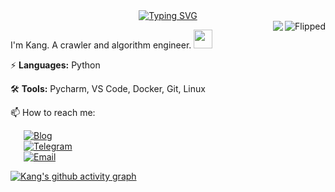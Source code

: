 <div align="center"><a href="https://git.io/typing-svg"><img src="https://readme-typing-svg.demolab.com?font=Fira+Code&pause=1000&width=435&lines=Do+something+interesting%EF%BC%81" alt="Typing SVG" /></a></div>
<img align="right" src="https://sayuri.coderkang.eu.org/get/@Flipped?theme=rule34" alt="Flipped" />

<a href="https://github.com/flipped-1121?tab=repositories">
  <img align="right" src="https://github-readme-stats.vercel.app/api?username=flipped-1121&show_icons=true&hide_border=true" />
</a>


I'm Kang. A crawler and algorithm engineer. <img src="https://emojis.slackmojis.com/emojis/images/1531849430/4246/blob-sunglasses.gif?1531849430" width="30"/>

⚡  **Languages:** Python

🛠️ **Tools:** Pycharm, VS Code, Docker, Git, Linux

📫 How to reach me: 

&ensp;&ensp;&ensp;[![Blog](https://img.shields.io/badge/-https://blog.coderkang.top-4B8BF5?style=flat-square&logo=Blogger&logoColor=fff)](https://blog.coderkang.top)&ensp;&ensp;&ensp;<br />&ensp;&ensp;&ensp;[![Telegram](https://img.shields.io/badge/-https://t.me/coderkang-2CA5E0?style=flat-square&logo=Telegram&logoColor=fff)](https://t.me/coderkang)<br />&ensp;&ensp;&ensp;[![Email](https://img.shields.io/badge/-CoderKang@hotmail.com-D14836?style=flat-square&logo=Microsoft&logoColor=fff)](mailto:CoderKang@hotmail.com)


[![Kang's github activity graph](https://github-readme-activity-graph.vercel.app/graph?username=flipped-1121&theme=xcode)](https://github.com/flipped-1121)
